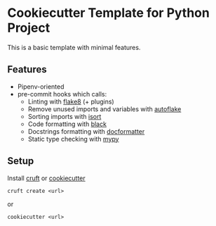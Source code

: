 # Cookiecutter Template for Python Project

This is a basic template with minimal features.

## Features

* Pipenv-oriented
* pre-commit hooks which calls:
  * Linting with [flake8](https://flake8.pycqa.org/en/latest/) (+ plugins)
  * Remove unused imports and variables with [autoflake](https://github.com/myint/autoflake)
  * Sorting imports with [isort](https://github.com/timothycrosley/isort)
  * Code formatting with [black](https://black.readthedocs.io/en/stable/)
  * Docstrings formatting with [docformatter](https://github.com/myint/docformatter)
  * Static type checking with [mypy](https://mypy.readthedocs.io/)

## Setup

Install [cruft](https://github.com/timothycrosley/cruft/) or [cookiecutter](https://github.com/cookiecutter/cookiecutter)

```
cruft create <url>
```

or

```
cookiecutter <url>
```

